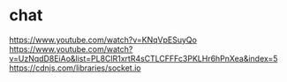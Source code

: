 # chat
 
https://www.youtube.com/watch?v=KNqVpESuyQo
https://www.youtube.com/watch?v=UzNqdD8EiAo&list=PL8ClR1xrtR4sCTLCFFFc3PKLHr6hPnXea&index=5
https://cdnjs.com/libraries/socket.io
